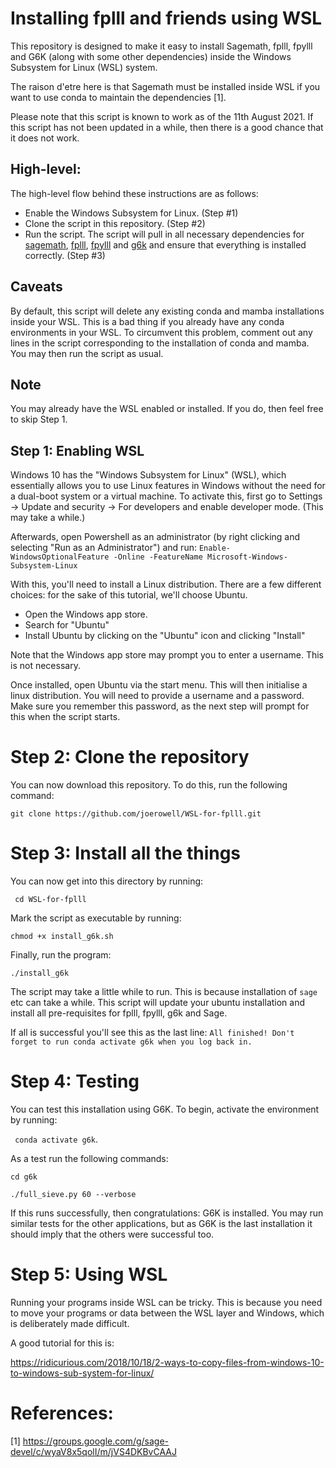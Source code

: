 # Installing fplll and friends using WSL

This repository is designed to make it easy to install Sagemath, fplll, fpylll and G6K (along with some other dependencies) inside the  Windows Subsystem for Linux (WSL) system.  

The raison d'etre here is that Sagemath must be installed inside WSL if 
you want to use conda to maintain the dependencies [1].

Please note that this script is known to work as of the 11th August 2021. If this script has not been updated in a while, then there is a good chance that it does not work. 

## High-level:
The high-level flow behind these instructions are as follows:

- Enable the Windows Subsystem for Linux. (Step #1)
- Clone the script in this repository. (Step #2)
- Run the script. The script will pull in all necessary dependencies for [sagemath](https://www.sagemath.org/), [fplll](https://github.com/fplll/fplll), [fpylll](https://github.com/fplll/fpylll) and [g6k](https://github.com/fplll/g6k) 
  and ensure that everything is installed correctly. (Step #3)

## Caveats
By default, this script will delete any existing conda and mamba installations inside your WSL. 
This is a bad thing if you already have any conda environments in your WSL.
To circumvent this problem, comment out any lines in the script corresponding to the installation of conda and mamba. You may then run the script as usual.

## Note
You may already have the WSL enabled or installed. If you do, then feel free to skip Step 1.

## Step 1: Enabling WSL
Windows 10 has the "Windows Subsystem for Linux" (WSL), which essentially allows you to use Linux features in Windows without the need for a dual-boot system or a virtual machine. 
To activate this, first go to Settings -> Update and security -> For developers and enable developer mode. (This may take a while.) 

Afterwards, open Powershell as an administrator (by right clicking and selecting "Run as an Administrator") and run:
``
Enable-WindowsOptionalFeature -Online -FeatureName Microsoft-Windows-Subsystem-Linux
``

With this, you'll need to install a Linux distribution. There are a few different choices: for the sake of this tutorial, we'll choose Ubuntu.

- Open the Windows app store.
- Search for "Ubuntu"
- Install Ubuntu by clicking on the "Ubuntu" icon and clicking "Install"

Note that the Windows app store may prompt you to enter a username. This is not necessary.

Once installed, open Ubuntu via the start menu. This will then initialise a linux distribution. You will need to provide a username and a password. Make sure you remember this password, as the next step will prompt for this when the script starts.

# Step 2: Clone the repository
You can now download this repository. To do this, run the following command:

``
git clone https://github.com/joerowell/WSL-for-fplll.git
``

# Step 3: Install all the things

You can now get into this directory by running:

`` cd WSL-for-fplll``

Mark the script as executable by running:

``chmod +x install_g6k.sh``

Finally, run the program:

``./install_g6k``

The script may take a little while to run. This is because installation of ``sage`` etc can take a while. This script will update your ubuntu installation and install all pre-requisites for fplll, fpylll, g6k and Sage.

If all is successful you'll see this as the last line:
``
All finished!
Don't forget to run conda activate g6k when you log back in.
``

# Step 4: Testing
You can test this installation using G6K. To begin, activate the environment by running:

`` conda activate g6k``.

As a test run the following commands:

``
cd g6k
``

``
./full_sieve.py 60 --verbose
``

If this runs successfully, then congratulations: G6K is installed. You may run similar tests for the other applications, but as G6K is the last installation it should imply that the others were successful too.

# Step 5: Using WSL
Running your programs inside WSL can be tricky. This is because you need to move your programs or data between the WSL layer and Windows, which is deliberately made difficult.

A good tutorial for this is:

https://ridicurious.com/2018/10/18/2-ways-to-copy-files-from-windows-10-to-windows-sub-system-for-linux/

# References:
[1] https://groups.google.com/g/sage-devel/c/wyaV8x5qolI/m/jVS4DKBvCAAJ
